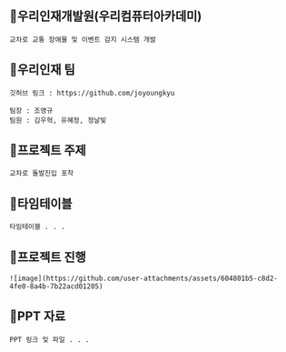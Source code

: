 ## 🎁우리인재개발원(우리컴퓨터아카데미)
```
교차로 교통 장애물 및 이벤트 감지 시스템 개발
```

## 🎁우리인재 팀
```
깃허브 링크 : https://github.com/joyoungkyu

팀장 : 조영규 
팀원 : 김우혁, 유혜정, 정날빛
```


## 🎁프로젝트 주제
```
교차로 돌발진입 포착
```

## 🎁타임테이블
```
타임테이블 . . . 
```

## 🎁프로젝트 진행
```
![image](https://github.com/user-attachments/assets/604801b5-c8d2-4fe0-8a4b-7b22acd01205)
```

## 🎁PPT 자료
```
PPT 링크 및 파일 . . .
```
